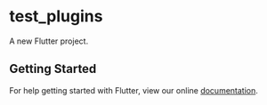 # test_plugins

A new Flutter project.

## Getting Started

For help getting started with Flutter, view our online
[documentation](http://flutter.io/).
